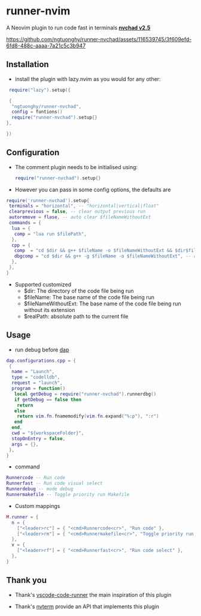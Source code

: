 # runner-nvim

A Neovim plugin to run code fast in terminals [**nvchad v2.5**](https://github.com/NvChad/NvChad)

https://github.com/ngtuonghy/runner-nvchad/assets/116539745/3f609efd-6fd8-488c-aaaa-7a21c5c3b947

## Installation

- install the plugin with lazy.nvim as you would for any other:

```lua
 require("lazy").setup({

 {
  "ngtuonghy/runner-nvchad",
  config = funtions()
  require("runner-nvchad").setup{}
},

})
```

## Configuration

- The comment plugin needs to be initialised using:

  ```lua
  require("runner-nvchad").setup{}
  ```

- However you can pass in some config options, the defaults are

```lua
require('runner-nvchad').setup{
 terminals = "horizontal", -- "horizontal|vertical|float"
 clearprevious = false, -- clear output previous run
 autoremove = flase, -- auto clear $fileNameWithoutExt
 commands = {
  lua = {
   comp = "lua run $filePath",
  },
  cpp = {
   comp  = "cd $dir && g++ $fileName -o $fileNameWithoutExt && $dir$fileNameWithoutExt", --default
   dbgcomp = "cd $dir && g++ -g $fileName -o $fileNameWithoutExt", -- default
  },
 },
}
```

- Supported customized
  - $dir: The directory of the code file being run
  - $fileName: The base name of the code file being run
  - $fileNameWithoutExt: The base name of the code file being run without its extension
  - $realPath: absolute path to the current file

## Usage

- run debug before [dap](https://github.com/mfussenegger/nvim-dap/wiki/Debug-Adapter-installation)

```lua
dap.configurations.cpp = {
 {
  name = "Launch",
  type = "codelldb",
  request = "launch",
  program = function()
   local getDebug = require("runner-nvchad").runnerdbg()
   if getDebug == false then
    return
   else
    return vim.fn.fnamemodify(vim.fn.expand("%:p"), ":r")
   end
  end,
  cwd = "${workspaceFolder}",
  stopOnEntry = false,
  args = {},
 },
}
```

- command

```lua
Runnercode -- Run code
Runnerfast -- Run code visual select
Runnerdebug -- mode debug
Runnermakefile -- Toggle priority run Makefile
```

- Custom mappings

```lua
M.runner = {
  n = {
    ["<leader>rc"] = { "<cmd>Runnercode<cr>", "Run code" },
    ["<leader>rm"] = { "<cmd>Runnermakefile<cr>", "Toggle priority run Makefile" },
  },
  v = {
    ["<leader>rf"] = { "<cmd>Runnerfast<cr>", "Run code select" },
  },
}
```

## Thank you

- Thank's [vscode-code-runner](https://github.com/formulahendry/vscode-code-runner) the main inspiration of this plugin
  [](https://github.com/NvChad/nvterm)

- Thank's [nvterm](https://github.com/NvChad/nvterm) provide an API that implements this plugin
